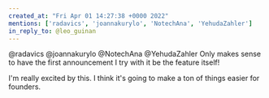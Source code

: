 ```yaml
---
created_at: "Fri Apr 01 14:27:38 +0000 2022"
mentions: ['radavics', 'joannakurylo', 'NotechAna', 'YehudaZahler']
in_reply_to: @leo_guinan
---
```


@radavics @joannakurylo @NotechAna @YehudaZahler Only makes sense to have the first announcement I try with it be the feature itself! 

I'm really excited by this. I think it's going to make a ton of things easier for founders.